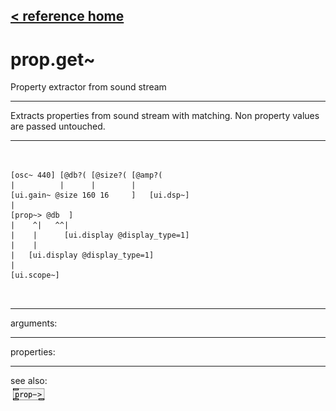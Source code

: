 [< reference home](index.html)
---

# prop.get~


Property extractor from sound stream

---

Extracts properties from sound stream with matching. Non property values are
            passed untouched.
<br>


---


```


[osc~ 440] [@db?( [@size?( [@amp?(
|          |      |        |
[ui.gain~ @size 160 16     ]   [ui.dsp~]
|
[prop~> @db  ]
|    ^|   ^^|
|    |      [ui.display @display_type=1]
|    |
|   [ui.display @display_type=1]
|
[ui.scope~]

            
```

---
arguments:


---
properties:


---
see also:<br>
[![prop-&gt;](img/object_prop-&gt;.png)](prop->.html)
